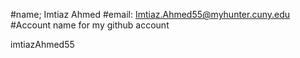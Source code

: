 #name; Imtiaz Ahmed
#email: Imtiaz.Ahmed55@myhunter.cuny.edu
#Account name for my github account

imtiazAhmed55
